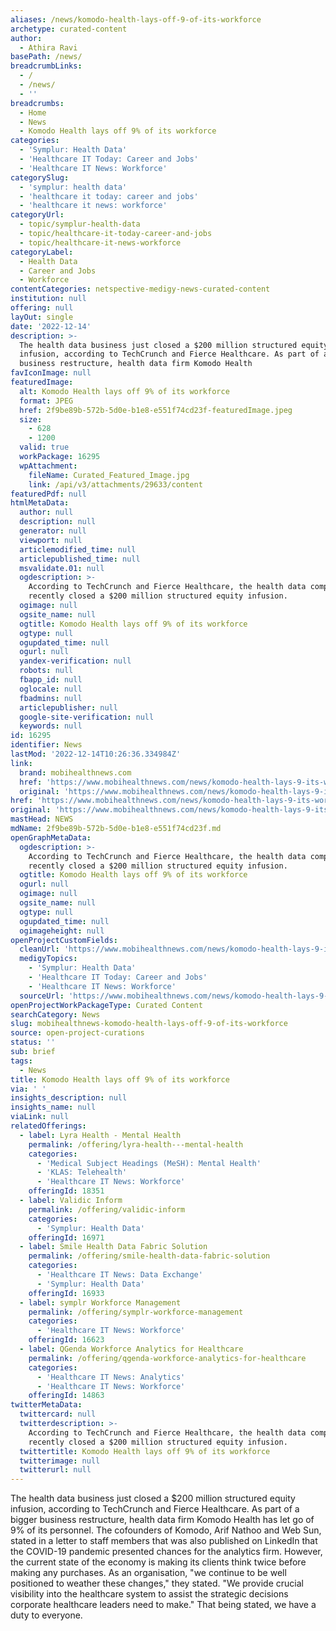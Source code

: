 ```yaml
---
aliases: /news/komodo-health-lays-off-9-of-its-workforce
archetype: curated-content
author:
  - Athira Ravi
basePath: /news/
breadcrumbLinks:
  - /
  - /news/
  - ''
breadcrumbs:
  - Home
  - News
  - Komodo Health lays off 9% of its workforce
categories:
  - 'Symplur: Health Data'
  - 'Healthcare IT Today: Career and Jobs'
  - 'Healthcare IT News: Workforce'
categorySlug:
  - 'symplur: health data'
  - 'healthcare it today: career and jobs'
  - 'healthcare it news: workforce'
categoryUrl:
  - topic/symplur-health-data
  - topic/healthcare-it-today-career-and-jobs
  - topic/healthcare-it-news-workforce
categoryLabel:
  - Health Data
  - Career and Jobs
  - Workforce
contentCategories: netspective-medigy-news-curated-content
institution: null
offering: null
layOut: single
date: '2022-12-14'
description: >-
  The health data business just closed a $200 million structured equity
  infusion, according to TechCrunch and Fierce Healthcare. As part of a bigger
  business restructure, health data firm Komodo Health 
favIconImage: null
featuredImage:
  alt: Komodo Health lays off 9% of its workforce
  format: JPEG
  href: 2f9be89b-572b-5d0e-b1e8-e551f74cd23f-featuredImage.jpeg
  size:
    - 628
    - 1200
  valid: true
  workPackage: 16295
  wpAttachment:
    fileName: Curated_Featured_Image.jpg
    link: /api/v3/attachments/29633/content
featuredPdf: null
htmlMetaData:
  author: null
  description: null
  generator: null
  viewport: null
  articlemodified_time: null
  articlepublished_time: null
  msvalidate.01: null
  ogdescription: >-
    According to TechCrunch and Fierce Healthcare, the health data company also
    recently closed a $200 million structured equity infusion.
  ogimage: null
  ogsite_name: null
  ogtitle: Komodo Health lays off 9% of its workforce
  ogtype: null
  ogupdated_time: null
  ogurl: null
  yandex-verification: null
  robots: null
  fbapp_id: null
  oglocale: null
  fbadmins: null
  articlepublisher: null
  google-site-verification: null
  keywords: null
id: 16295
identifier: News
lastMod: '2022-12-14T10:26:36.334984Z'
link:
  brand: mobihealthnews.com
  href: 'https://www.mobihealthnews.com/news/komodo-health-lays-9-its-workforce'
  original: 'https://www.mobihealthnews.com/news/komodo-health-lays-9-its-workforce'
href: 'https://www.mobihealthnews.com/news/komodo-health-lays-9-its-workforce'
original: 'https://www.mobihealthnews.com/news/komodo-health-lays-9-its-workforce'
mastHead: NEWS
mdName: 2f9be89b-572b-5d0e-b1e8-e551f74cd23f.md
openGraphMetaData:
  ogdescription: >-
    According to TechCrunch and Fierce Healthcare, the health data company also
    recently closed a $200 million structured equity infusion.
  ogtitle: Komodo Health lays off 9% of its workforce
  ogurl: null
  ogimage: null
  ogsite_name: null
  ogtype: null
  ogupdated_time: null
  ogimageheight: null
openProjectCustomFields:
  cleanUrl: 'https://www.mobihealthnews.com/news/komodo-health-lays-9-its-workforce'
  medigyTopics:
    - 'Symplur: Health Data'
    - 'Healthcare IT Today: Career and Jobs'
    - 'Healthcare IT News: Workforce'
  sourceUrl: 'https://www.mobihealthnews.com/news/komodo-health-lays-9-its-workforce'
openProjectWorkPackageType: Curated Content
searchCategory: News
slug: mobihealthnews-komodo-health-lays-off-9-of-its-workforce
source: open-project-curations
status: ''
sub: brief
tags:
  - News
title: Komodo Health lays off 9% of its workforce
via: ' '
insights_description: null
insights_name: null
viaLink: null
relatedOfferings:
  - label: Lyra Health - Mental Health
    permalink: /offering/lyra-health---mental-health
    categories:
      - 'Medical Subject Headings (MeSH): Mental Health'
      - 'KLAS: Telehealth'
      - 'Healthcare IT News: Workforce'
    offeringId: 18351
  - label: Validic Inform
    permalink: /offering/validic-inform
    categories:
      - 'Symplur: Health Data'
    offeringId: 16971
  - label: Smile Health Data Fabric Solution
    permalink: /offering/smile-health-data-fabric-solution
    categories:
      - 'Healthcare IT News: Data Exchange'
      - 'Symplur: Health Data'
    offeringId: 16933
  - label: symplr Workforce Management
    permalink: /offering/symplr-workforce-management
    categories:
      - 'Healthcare IT News: Workforce'
    offeringId: 16623
  - label: QGenda Workforce Analytics for Healthcare
    permalink: /offering/qgenda-workforce-analytics-for-healthcare
    categories:
      - 'Healthcare IT News: Analytics'
      - 'Healthcare IT News: Workforce'
    offeringId: 14863
twitterMetaData:
  twittercard: null
  twitterdescription: >-
    According to TechCrunch and Fierce Healthcare, the health data company also
    recently closed a $200 million structured equity infusion.
  twittertitle: Komodo Health lays off 9% of its workforce
  twitterimage: null
  twitterurl: null
---
```

<p>The health data business just closed a $200 million structured equity infusion, according to TechCrunch and Fierce Healthcare. As part of a bigger business restructure, health data firm Komodo Health has let go of 9% of its personnel. The cofounders of Komodo, Arif Nathoo and Web Sun, stated in a letter to staff members that was also published on LinkedIn that the COVID-19 pandemic presented chances for the analytics firm. However, the current state of the economy is making its clients think twice before making any purchases. As an organisation, "we continue to be well positioned to weather these changes," they stated. "We provide crucial visibility into the healthcare system to assist the strategic decisions corporate healthcare leaders need to make." That being stated, we have a duty to everyone.</p>